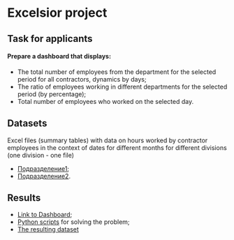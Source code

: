 # Excelsior project
## Task for applicants
#### Prepare a dashboard that displays:
* The total number of employees from the department for the selected period for all contractors, dynamics by days;
* The ratio of employees working in different departments for the selected period (by percentage);
* Total number of employees who worked on the selected day.

## Datasets

Excel files (summary tables) with data on hours worked by contractor employees in the context of dates for different months for different divisions (one division - one file)

* [Подразделение1](https://github.com/raent1/N_C_Projects/blob/main/%D0%9F%D0%BE%D0%B4%D1%80%D0%B0%D0%B7%D0%B4%D0%B5%D0%BB%D0%B5%D0%BD%D0%B8%D0%B51.xlsx);
* [Подразделение2](https://github.com/raent1/N_C_Projects/blob/main/%D0%9F%D0%BE%D0%B4%D1%80%D0%B0%D0%B7%D0%B4%D0%B5%D0%BB%D0%B5%D0%BD%D0%B8%D0%B52.xlsx).

## Results

* [Link to Dashboard](https://public.tableau.com/app/profile/nik5954/viz/Excelsior_Dataset/Dashboard1?publish=yes);
* [Python scripts](https://github.com/raent1/N_C_Projects/blob/main/excelsior_project/Script.ipynb) for solving the problem;
* [The resulting dataset](https://github.com/raent1/N_C_Projects/blob/main/excelsior_project/All_divisions.csv)
